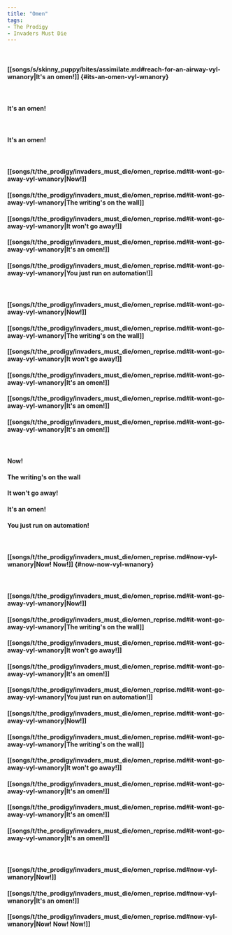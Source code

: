 ```yaml
---
title: "Omen"
tags:
- The Prodigy
- Invaders Must Die
---
```

&nbsp;
#### [[songs/s/skinny_puppy/bites/assimilate.md#reach-for-an-airway-vyl-wnanory|It's an omen!]] {#its-an-omen-vyl-wnanory}
&nbsp;
#### It's an omen!
&nbsp;
#### It's an omen!
&nbsp;
#### [[songs/t/the_prodigy/invaders_must_die/omen_reprise.md#it-wont-go-away-vyl-wnanory|Now!]]
#### [[songs/t/the_prodigy/invaders_must_die/omen_reprise.md#it-wont-go-away-vyl-wnanory|The writing's on the wall]]
#### [[songs/t/the_prodigy/invaders_must_die/omen_reprise.md#it-wont-go-away-vyl-wnanory|It won't go away!]]
#### [[songs/t/the_prodigy/invaders_must_die/omen_reprise.md#it-wont-go-away-vyl-wnanory|It's an omen!]]
#### [[songs/t/the_prodigy/invaders_must_die/omen_reprise.md#it-wont-go-away-vyl-wnanory|You just run on automation!]]
&nbsp;
#### [[songs/t/the_prodigy/invaders_must_die/omen_reprise.md#it-wont-go-away-vyl-wnanory|Now!]]
#### [[songs/t/the_prodigy/invaders_must_die/omen_reprise.md#it-wont-go-away-vyl-wnanory|The writing's on the wall]]
#### [[songs/t/the_prodigy/invaders_must_die/omen_reprise.md#it-wont-go-away-vyl-wnanory|It won't go away!]]
#### [[songs/t/the_prodigy/invaders_must_die/omen_reprise.md#it-wont-go-away-vyl-wnanory|It's an omen!]]
#### [[songs/t/the_prodigy/invaders_must_die/omen_reprise.md#it-wont-go-away-vyl-wnanory|It's an omen!]]
#### [[songs/t/the_prodigy/invaders_must_die/omen_reprise.md#it-wont-go-away-vyl-wnanory|It's an omen!]]
&nbsp;
#### Now!
#### The writing's on the wall
#### It won't go away!
#### It's an omen!
#### You just run on automation!
&nbsp;
#### [[songs/t/the_prodigy/invaders_must_die/omen_reprise.md#now-vyl-wnanory|Now! Now!]] {#now-now-vyl-wnanory}
&nbsp;
#### [[songs/t/the_prodigy/invaders_must_die/omen_reprise.md#it-wont-go-away-vyl-wnanory|Now!]]
#### [[songs/t/the_prodigy/invaders_must_die/omen_reprise.md#it-wont-go-away-vyl-wnanory|The writing's on the wall]]
#### [[songs/t/the_prodigy/invaders_must_die/omen_reprise.md#it-wont-go-away-vyl-wnanory|It won't go away!]]
#### [[songs/t/the_prodigy/invaders_must_die/omen_reprise.md#it-wont-go-away-vyl-wnanory|It's an omen!]]
#### [[songs/t/the_prodigy/invaders_must_die/omen_reprise.md#it-wont-go-away-vyl-wnanory|You just run on automation!]]
#### [[songs/t/the_prodigy/invaders_must_die/omen_reprise.md#it-wont-go-away-vyl-wnanory|Now!]]
#### [[songs/t/the_prodigy/invaders_must_die/omen_reprise.md#it-wont-go-away-vyl-wnanory|The writing's on the wall]]
#### [[songs/t/the_prodigy/invaders_must_die/omen_reprise.md#it-wont-go-away-vyl-wnanory|It won't go away!]]
#### [[songs/t/the_prodigy/invaders_must_die/omen_reprise.md#it-wont-go-away-vyl-wnanory|It's an omen!]]
#### [[songs/t/the_prodigy/invaders_must_die/omen_reprise.md#it-wont-go-away-vyl-wnanory|It's an omen!]]
#### [[songs/t/the_prodigy/invaders_must_die/omen_reprise.md#it-wont-go-away-vyl-wnanory|It's an omen!]]
&nbsp;
#### [[songs/t/the_prodigy/invaders_must_die/omen_reprise.md#now-vyl-wnanory|Now!]]
#### [[songs/t/the_prodigy/invaders_must_die/omen_reprise.md#now-vyl-wnanory|It's an omen!]]
#### [[songs/t/the_prodigy/invaders_must_die/omen_reprise.md#now-vyl-wnanory|Now! Now! Now!]]
